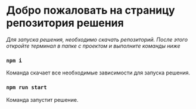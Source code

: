 # Добро пожаловать на страницу репозитория решения

 _Для запуска решения, необходимо скачать репозиторий. После этого откройте терминал в папке с проектом и выполните команды ниже_

### `npm i`

Команда скачает все необходимые зависимости для запуска решения.

### `npm run start`

Команда запустит решение. 
